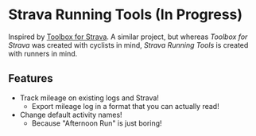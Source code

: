 # Strava Running Tools (In Progress)
Inspired by [Toolbox for Strava](https://www.marcellobrivio.com/projects/strava-toolbox/). A similar project, but whereas _Toolbox for Strava_ was created with cyclists in mind, _Strava Running Tools_ is created with runners in mind.

## Features
- Track mileage on existing logs and Strava!
  - Export mileage log in a format that you can actually read!
- Change default activity names!
  - Because "Afternoon Run" is just boring!
